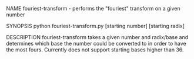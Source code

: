 NAME
fouriest-transform - performs the "fouriest" transform on a given number

SYNOPSIS
python fouriest-transform.py [starting number] [starting radix]

DESCRIPTION
fouriest-transform takes a given number and radix/base and determines which base the number could be converted to in order to have the most fours. Currently does not support starting bases higher than 36.